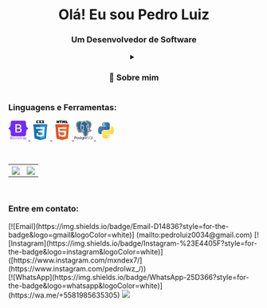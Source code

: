 <h1 align="center">Olá! Eu sou Pedro Luiz</h1>
<h3 align="center">Um Desenvolvedor de Software</h3>

<details align="center">
  <summary><h3>💬 Sobre mim</h3></summary>
  <br>
  - 🎓 Estudante de Análise e Desenvolvimento de Sistemas (ADS) na Faculdade de Ciências Humanas ESUDA. <br>
  - 🧑🏽‍💻 Desenvolvedor de Software em formação com experiência em Html, CSS, Python e PostgreSQL. <br>
  - 🌐 Busco uma oportunidade no mercado para aplicar o meu aprendizado e conseguir expandir meus conhecimentos. <br>
  - 💻 Gosto de tecnologia, games e aprender novas coisas. <br>
  - 🌎 Recife, Brasil
</details>

<h3 align="left">Linguagens e Ferramentas:</h3>
<p align="left"> <a href="https://getbootstrap.com" target="_blank" rel="noreferrer"> <img src="https://raw.githubusercontent.com/devicons/devicon/master/icons/bootstrap/bootstrap-plain-wordmark.svg" alt="bootstrap" width="40" height="40"/> </a> <a href="https://www.w3schools.com/css/" target="_blank" rel="noreferrer"> <img src="https://raw.githubusercontent.com/devicons/devicon/master/icons/css3/css3-original-wordmark.svg" alt="css3" width="40" height="40"/> </a> <a href="https://www.w3.org/html/" target="_blank" rel="noreferrer"> <img src="https://raw.githubusercontent.com/devicons/devicon/master/icons/html5/html5-original-wordmark.svg" alt="html5" width="40" height="40"/> </a> <a href="https://www.postgresql.org" target="_blank" rel="noreferrer"> <img src="https://raw.githubusercontent.com/devicons/devicon/master/icons/postgresql/postgresql-original-wordmark.svg" alt="postgresql" width="40" height="40"/> </a> <a href="https://www.python.org" target="_blank" rel="noreferrer"> <img src="https://raw.githubusercontent.com/devicons/devicon/master/icons/python/python-original.svg" alt="python" width="40" height="40"/> </a> </p>
<br>

<table>
  <tr>
    <td>
      <a href="#">
        <img align="center" src="https://github-readme-stats.vercel.app/api?username=PedroLuiz02&show_icons=true&theme=radical" width="500"/>
      </a>
    </td>
    <td>
      <a href="https://github.com/anuraghazra/convoychat">
        <img align="center" src="https://github-readme-stats.vercel.app/api/top-langs?username=PedroLuiz02&layout=compact&langs_count=8&theme=radical" width="450"/>
      </a>
    </td>
  </tr>
</table><br>

<h3 align="left">Entre em contato:</h3>
[![Email](https://img.shields.io/badge/Email-D14836?style=for-the-badge&logo=gmail&logoColor=white)] (mailto:pedroluiz0034@gmail.com)
[![Instagram](https://img.shields.io/badge/Instagram-%23E4405F?style=for-the-badge&logo=instagram&logoColor=white)] ([https://www.instagram.com/mxndex7/](https://www.instagram.com/pedrolwz_/))
<br>
[![WhatsApp](https://img.shields.io/badge/WhatsApp-25D366?style=for-the-badge&logo=whatsapp&logoColor=white)] (https://wa.me/+5581985635305)
 <a href="https://www.linkedin.com/in/pedroluiz02/" target="_blank"><img src="https://img.shields.io/badge/LinkedIn-0A66C2?style=for-the-badge&logo=linkedin&logoColor=white" /></a>
